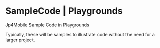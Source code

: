 # SampleCode | Playgrounds
Jp4Mobile Sample Code in Playgrounds

Typically, these will be samples to illustrate code without the need for a larger project.
